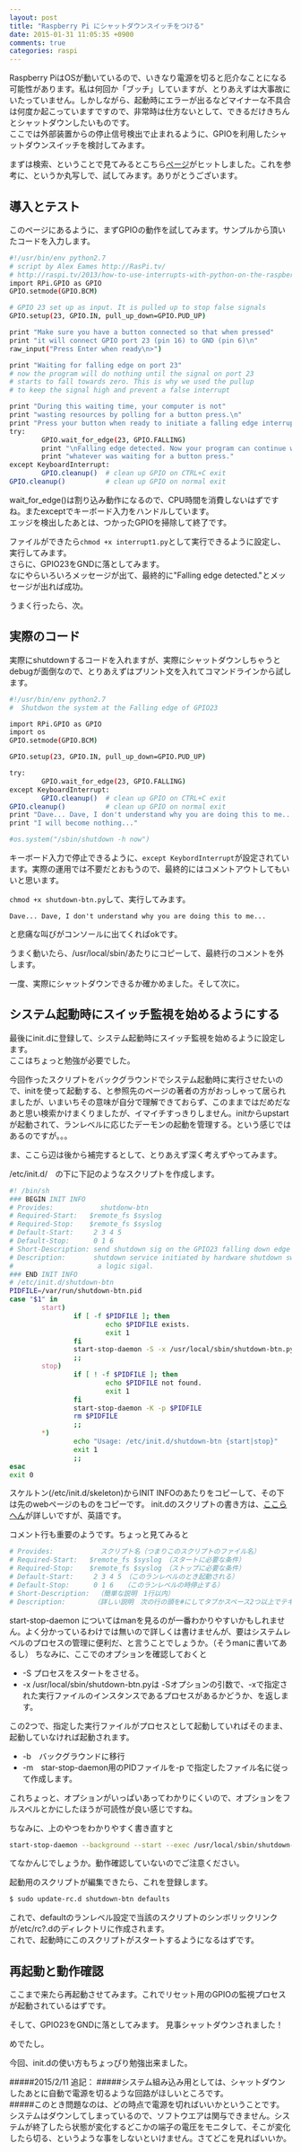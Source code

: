 ```yaml
---
layout: post
title: "Raspberry Pi にシャットダウンスイッチをつける"
date: 2015-01-31 11:05:35 +0900
comments: true
categories: raspi
---
```


Raspberry PiはOSが動いているので、いきなり電源を切ると厄介なことになる可能性があります。私は何回か「ブッチ」していますが、とりあえずは大事故にいたっていません。しかしながら、起動時にエラーが出るなどマイナーな不具合は何度か起こっていますですので、非常時は仕方ないとして、できるだけきちんとシャットダウンしたいものです。  
ここでは外部装置からの停止信号検出で止まれるように、GPIOを利用したシャットダウンスイッチを検討してみます。

<!-- more -->
  
まずは検索、ということで見てみるとこちら[ページ](http://d.hatena.ne.jp/penkoba/20130925/1380129824)がヒットしました。これを参考に、というか丸写しで、試してみます。ありがとうございます。

## 導入とテスト
このページにあるように、まずGPIOの動作を試してみます。サンプルから頂いたコードを入力します。

```sh interrupt1.py
#!/usr/bin/env python2.7  
# script by Alex Eames http://RasPi.tv/  
# http://raspi.tv/2013/how-to-use-interrupts-with-python-on-the-raspberry-pi-and-rpi-gpio  
import RPi.GPIO as GPIO  
GPIO.setmode(GPIO.BCM)  

# GPIO 23 set up as input. It is pulled up to stop false signals  
GPIO.setup(23, GPIO.IN, pull_up_down=GPIO.PUD_UP)  

print "Make sure you have a button connected so that when pressed"  
print "it will connect GPIO port 23 (pin 16) to GND (pin 6)\n"   
raw_input("Press Enter when ready\n>")  

print "Waiting for falling edge on port 23"  
# now the program will do nothing until the signal on port 23   
# starts to fall towards zero. This is why we used the pullup  
# to keep the signal high and prevent a false interrupt  

print "During this waiting time, your computer is not"    
print "wasting resources by polling for a button press.\n"  
print "Press your button when ready to initiate a falling edge interrupt."  
try:  
        GPIO.wait_for_edge(23, GPIO.FALLING)  
        print "\nFalling edge detected. Now your program can continue with"   
        print "whatever was waiting for a button press."  
except KeyboardInterrupt:  
        GPIO.cleanup()  # clean up GPIO on CTRL+C exit  
GPIO.cleanup()          # clean up GPIO on normal exit 
```

wait_for_edge()は割り込み動作になるので、CPU時間を消費しないはずですね。またexceptでキーボード入力をハンドルしています。  
エッジを検出したあとは、つかったGPIOを掃除して終了です。

ファイルができたら`chmod +x interrupt1.py`として実行できるように設定し、実行してみます。  
さらに、GPIO23をGNDに落としてみます。  
なにやらいろいろメッセージが出て、最終的に"Falling edge detected."とメッセージが出れば成功。

うまく行ったら、次。

## 実際のコード

実際にshutdownするコードを入れますが、実際にシャットダウンしちゃうとdebugが面倒なので、とりあえずはプリント文を入れてコマンドラインから試します。

```sh shutdown-btn.py
#!/usr/bin/env python2.7  
#  Shutdwon the system at the Falling edge of GPIO23 

import RPi.GPIO as GPIO  
import os
GPIO.setmode(GPIO.BCM)  

GPIO.setup(23, GPIO.IN, pull_up_down=GPIO.PUD_UP)  

try:  
        GPIO.wait_for_edge(23, GPIO.FALLING)  
except KeyboardInterrupt:  
        GPIO.cleanup()  # clean up GPIO on CTRL+C exit  
GPIO.cleanup()          # clean up GPIO on normal exit 
print "Dave... Dave, I don't understand why you are doing this to me..."
print "I will become nothing..."

#os.system("/sbin/shutdown -h now")
```

キーボード入力で停止できるように、`except KeybordInterrupt`が設定されてい
ます。実際の運用では不要だとおもうので、最終的にはコメントアウトしてもいいと思います。

`chmod +x shutdown-btn.py`して、実行してみます。

	Dave... Dave, I don't understand why you are doing this to me...
と悲痛な叫びがコンソールに出てくればokです。

うまく動いたら、/usr/local/sbin/あたりにコピーして、最終行のコメントを外します。

一度、実際にシャットダウンできるか確かめました。そして次に。

## システム起動時にスイッチ監視を始めるようにする
最後にinit.dに登録して、システム起動時にスイッチ監視を始めるように設定します。  
ここはちょっと勉強が必要でした。

今回作ったスクリプトをバックグラウンドでシステム起動時に実行させたいので、initを使って起動する、と参照先のページの著者の方がおっしゃって居られましたが、いまいちその意味が自分で理解できておらず、このままではだめだなあと思い検索かけまくりましたが、イマイチすっきりしません。initからupstartが起動されて、ランレベルに応じたデーモンの起動を管理する。という感じではあるのですが。。。

ま、ここら辺は後から補完するとして、とりあえず深く考えずやってみます。

/etc/init.d/　の下に下記のようなスクリプトを作成します。

```sh /etc/init.d/shutdown-btn
#! /bin/sh
### BEGIN INIT INFO
# Provides:          　shutdonw-btn
# Required-Start:   $remote_fs $syslog
# Required-Stop:    $remote_fs $syslog
# Default-Start:     2 3 4 5
# Default-Stop:      0 1 6
# Short-Description: send shutdown sig on the GPIO23 falling down edge
# Description:       shutdown service initiated by hardware shutdown sw or
#                     a logic sigal. 
### END INIT INFO
# /etc/init.d/shutdown-btn
PIDFILE=/var/run/shutdown-btn.pid
case "$1" in 
        start)
                if [ -f $PIDFILE ]; then
                        echo $PIDFILE exists.
                        exit 1
                fi
                start-stop-daemon -S -x /usr/local/sbin/shutdown-btn.py -b -m -p $PIDFILE
                ;;
        stop)
                if [ ! -f $PIDFILE ]; then
                        echo $PIDFILE not found.
                        exit 1
                fi
                start-stop-daemon -K -p $PIDFILE
                rm $PIDFILE
                ;;
        *)
                echo "Usage: /etc/init.d/shutdown-btn {start|stop}"
                exit 1
                ;;
esac
exit 0
```

スケルトン(/etc/init.d/skeleton)からINIT INFOのあたりをコピーして、その下は先のwebページのものをコピーです。
init.dのスクリプトの書き方は、[ここらへん](https://wiki.debian.org/LSBInitScripts)が詳しいですが、英語です。

コメント行も重要のようです。ちょっと見てみると

```sh INIT INFO 
# Provides:          　スクリプト名（つまりこのスクリプトのファイル名）
# Required-Start:   $remote_fs $syslog　（スタートに必要な条件）
# Required-Stop:    $remote_fs $syslog　（ストップに必要な条件）
# Default-Start:     2 3 4 5　（このランレベルのとき起動される）
# Default-Stop:      0 1 6　　（このランレベルの時停止する）
# Short-Description: 　（簡単な説明　1行以内）
# Description:       （詳しい説明　次の行の頭を#にしてタブかスペース2つ以上でテキストと区切れば何行でも）
```

start-stop-daemon についてはmanを見るのが一番わかりやすいかもしれません。よく分かっているわけでは無いので詳しくは書けませんが、要はシステムレベルのプロセスの管理に便利だ、と言うことでしょうか。（そうmanに書いてあるし）
ちなみに、ここでのオプションを確認しておくと

- \-S プロセスをスタートをさせる。
- \-x /usr/local/sbin/shutdown-btn.pyは -Sオプションの引数で、-xで指定された実行ファイルのインスタンスであるプロセスがあるかどうか、を返します。

この2つで、指定した実行ファイルがプロセスとして起動していればそのまま、起動していなければ起動されます。

- \-b　バックグラウンドに移行
- \-m　star-stop-daemon用のPIDファイルを-p で指定したファイル名に従って作成します。

これちょっと、オプションがいっぱいあってわかりにくいので、オプションをフルスペルとかにしたほうが可読性が良い感じですね。

ちなみに、上のやつをわかりやすく書き直すと

```sh alternative format
start-stop-daemon --background --start --exec /usr/local/sbin/shutdown-btn.py  --make-pidfile --pidfile $PIDFILE
```

てなかんじでしょうか。動作確認していないのでご注意ください。

起動用のスクリプトが編集できたら、これを登録します。
　
```sh append shutdown-btn script to rc.d
$ sudo update-rc.d shutdown-btn defaults
```

これで、defaultのランレベル設定で当該のスクリプトのシンボリックリンクが/etc/rc?.dのディレクトリに作成されます。  
これで、起動時にこのスクリプトがスタートするようになるはずです。


## 再起動と動作確認
ここまで来たら再起動させてみます。これでリセット用のGPIOの監視プロセスが起動されているはずです。

そして、GPIO23をGNDに落としてみます。
見事シャットダウンされました！

めでたし。

今回、init.dの使い方もちょっぴり勉強出来ました。

#####2015/2/11 追記：
#####システム組み込み用としては、シャットダウンしたあとに自動で電源を切るような回路がほしいところです。  
#####このとき問題なのは、どの時点で電源を切ればいいかということです。システムはダウンしてしまっているので、ソフトウエアは関与できません。システムが終了したら状態が変化するどこかの端子の電圧をモニタして、そこが変化したら切る、というような事をしないといけません。さてどこを見ればいいか。

